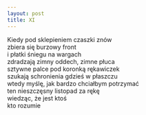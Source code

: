 ```yaml
---
layout: post
title: XI
---
```


Kiedy pod sklepieniem czaszki znów<br>
zbiera się burzowy front<br>
i płatki śniegu na wargach <br>
zdradzają zimny oddech, zimne płuca<br>
sztywne palce pod koronką rękawiczek<br>
szukają schronienia gdzieś w płaszczu<br>
wtedy myślę, jak bardzo chciałbym potrzymać<br>
ten nieszczęsny listopad za rękę<br>
wiedząc, że jest ktoś<br>
kto rozumie
